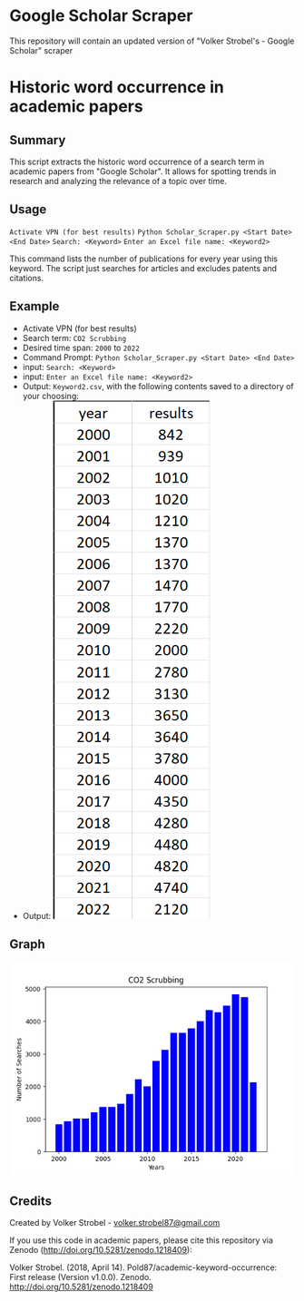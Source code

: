 # Google Scholar Scraper
This repository will contain an updated version of "Volker Strobel's - Google Scholar" scraper

# Historic word occurrence in academic papers

## Summary

This script extracts the historic word occurrence of a search term in
academic papers from "Google Scholar". It allows for spotting trends
in research and analyzing the relevance of a topic over time.

## Usage

`Activate VPN (for best results)`
`Python Scholar_Scraper.py <Start Date> <End Date>`
`Search: <Keyword>`
`Enter an Excel file name: <Keyword2>`

This command lists the number of publications for every year using
this keyword. The script just searches for articles and excludes
patents and citations.

## Example

- Activate VPN (for best results)
- Search term: `CO2 Scrubbing`
- Desired time span: `2000` to `2022`
- Command Prompt: `Python Scholar_Scraper.py <Start Date> <End Date>`
- input: `Search: <Keyword>`
- input: `Enter an Excel file name: <Keyword2>`
- Output: `Keyword2.csv`, with the following contents saved to a directory of your choosing:
- Output: 
  ![Output](/Files/CO2_Scrubbing.png)

  

## Graph

![CO2 Scrubbing](/Files/Graph.png)

## Credits
Created by Volker Strobel - volker.strobel87@gmail.com

If you use this code in academic papers, please cite this repository via Zenodo (http://doi.org/10.5281/zenodo.1218409):

Volker Strobel. (2018, April 14). Pold87/academic-keyword-occurrence: First release (Version v1.0.0). Zenodo. http://doi.org/10.5281/zenodo.1218409
